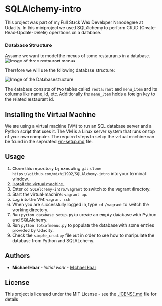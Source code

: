 # SQLAlchemy-intro
This project was part of my Full Stack Web Developer Nanodegree at Udacity. In this miniproject we used SQLAlchemy to perform CRUD (Create-Read-Update-Delete) operations on a database.

### Database Structure
Assume we want to model the menus of some restaurants in a database.
![Image of three restaurant menus](https://github.com/michi1992/SQLAlchemy-intro/blob/master/images_for_readme/overview.png)

Therefore we will use the following database structure:

![Image of the Databasestructure](https://github.com/michi1992/SQLAlchemy-intro/blob/master/images_for_readme/database_structure.png)

The database consists of two tables called ``restaurant`` and ``menu_item`` and its columns like name, id, etc. Additionally the ``menu_item`` holds a foreign key to the related restaurant id.

## Installing the Virtual Machine
We are using a virtual machine (VM) to run an SQL database server and a Python script that uses it. The VM is a Linux server system that runs on top of your own computer. The required steps to setup the virtual machine can be found in the separated [vm-setup.md](https://github.com/michi1992/SQLAlchemy-intro/blob/master/vm-setup.md) file.


## Usage
1. Clone this repository by executing ``git clone https://github.com/michi1992/SQLAlchemy-intro`` into your terminal window.
2. [Install the virtual machine.](https://github.com/michi1992/SQLAlchemy-intro/blob/master/vm-setup.md)
3. Enter ``cd SQLAlchemy-intro/vagrant`` to switch to the vagrant directory.
4. Start the virtual-machine: ``vagrant up``.
5. Log into the VM: ``vagrant ssh``
6. When you are successfully logged in, type ``cd /vagrant`` to switch the working directory.
7. Run ``python database_setup.py`` to create an empty database with Python and SQLAlchemy.
8. Run ``python lotsofmenus.py`` to populate the database with some entries provided by Udacity.
9. Check the ``simple_crud.py`` file out in order to see how to manipulate the database from Python and SQLALchemy.

## Authors

* **Michael Haar** - *Initial work* - [Michael Haar](https://github.com/michi1992)


## License

This project is licensed under the MIT License - see the [LICENSE.md](https://github.com/michi1992/database-logs-analysis/blob/master/LICENSE) file for details
